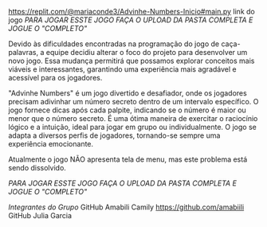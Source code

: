 https://replit.com/@mariaconde3/Advinhe-Numbers-Inicio#main.py link do jogo
_PARA JOGAR ESSTE JOGO FAÇA O UPLOAD DA PASTA COMPLETA E JOGUE O "COMPLETO"_

Devido às dificuldades encontradas na programação do jogo de caça-palavras, a equipe decidiu alterar o foco do projeto para desenvolver um novo jogo. 
Essa mudança permitirá que possamos explorar conceitos mais viáveis e interessantes, garantindo uma experiência mais agradável e acessível para os jogadores.

"Advinhe Numbers" é um jogo divertido e desafiador, onde os jogadores precisam adivinhar um número secreto dentro
de um intervalo específico. O jogo fornece dicas após cada palpite, indicando se o número é maior ou menor que o número secreto.
É uma ótima maneira de exercitar o raciocínio lógico e a intuição, ideal para jogar em grupo ou individualmente.
O jogo se adapta a diversos perfis de jogadores, tornando-se sempre uma experiência emocionante.

Atualmente o jogo NÃO apresenta tela de menu, mas este problema está sendo dissolvido.

_PARA JOGAR ESSTE JOGO FAÇA O UPLOAD DA PASTA COMPLETA E JOGUE O "COMPLETO"_

_Integrantes do Grupo_
GitHub Amabili Camily https://github.com/amabiili 
GitHub Julia Garcia 

